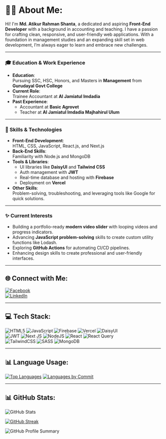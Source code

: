 # 🙋‍♂️ About Me:
Hi! I'm **Md. Atikur Rahman Shanta**, a dedicated and aspiring **Front-End Developer** with a background in accounting and teaching. I have a passion for crafting clean, responsive, and user-friendly web applications. With a foundation in management studies and an expanding skill set in web development, I’m always eager to learn and embrace new challenges.

---

### 🎓 Education & Work Experience
- **Education**:  
  Pursuing SSC, HSC, Honors, and Masters in **Management** from **Gurudayal Govt College**  
- **Current Role**:  
  Trainee Accountant at **Al Jamiatul Imdadia**  
- **Past Experience**:  
  - Accountant at **Basic Agrovet**  
  - Teacher at **Al Jamiatul Imdadia Majhahirul Ulum**

---

### 🚀 Skills & Technologies
- **Front-End Development**:  
  HTML, CSS, JavaScript, React.js, and Next.js  
- **Back-End Skills**:  
  Familiarity with Node.js and MongoDB  
- **Tools & Libraries**:  
  - UI libraries like **DaisyUI** and **Tailwind CSS**  
  - Auth management with **JWT**  
  - Real-time database and hosting with **Firebase**  
  - Deployment on **Vercel**  
- **Other Skills**:  
  Problem-solving, troubleshooting, and leveraging tools like Google for quick solutions.

---

### ✨ Current Interests
- Building a portfolio-ready **modern video slider** with looping videos and progress indicators.  
- Advancing **JavaScript problem-solving** skills to create custom utility functions like Lodash.  
- Exploring **GitHub Actions** for automating CI/CD pipelines.  
- Enhancing design skills to create professional and user-friendly interfaces.

---

## 🌐 Connect with Me:  
[![Facebook](https://img.shields.io/badge/Facebook-%231877F2.svg?logo=Facebook&logoColor=white)](https://facebook.com/atik.ahmed.75054)  
[![LinkedIn](https://img.shields.io/badge/LinkedIn-%230077B5.svg?logo=linkedin&logoColor=white)](https://linkedin.com/in/md-atikur-rahman-shanta-88a182241)

---

## 💻 Tech Stack:  
![HTML5](https://img.shields.io/badge/html5-%23E34F26.svg?style=for-the-badge&logo=html5&logoColor=white)
![JavaScript](https://img.shields.io/badge/javascript-%23323330.svg?style=for-the-badge&logo=javascript&logoColor=%23F7DF1E)
![Firebase](https://img.shields.io/badge/firebase-%23039BE5.svg?style=for-the-badge&logo=firebase&logoColor=white)
![Vercel](https://img.shields.io/badge/vercel-%23000000.svg?style=for-the-badge&logo=vercel&logoColor=white)
![DaisyUI](https://img.shields.io/badge/daisyui-5A0EF8?style=for-the-badge&logo=daisyui&logoColor=white)  
![JWT](https://img.shields.io/badge/JWT-black?style=for-the-badge&logo=JSON%20web%20tokens)
![Next JS](https://img.shields.io/badge/Next-black?style=for-the-badge&logo=next.js&logoColor=white)
![NodeJS](https://img.shields.io/badge/node.js-6DA55F?style=for-the-badge&logo=node.js&logoColor=white)
![React](https://img.shields.io/badge/react-%2320232a.svg?style=for-the-badge&logo=react&logoColor=%2361DAFB)
![React Query](https://img.shields.io/badge/-React%20Query-FF4154?style=for-the-badge&logo=react%20query&logoColor=white)  
![TailwindCSS](https://img.shields.io/badge/tailwindcss-%2338B2AC.svg?style=for-the-badge&logo=tailwind-css&logoColor=white)
![SASS](https://img.shields.io/badge/SASS-hotpink.svg?style=for-the-badge&logo=SASS&logoColor=white)
![MongoDB](https://img.shields.io/badge/MongoDB-%234ea94b.svg?style=for-the-badge&logo=mongodb&logoColor=white)

---

## 📊 Language Usage:  
[![Top Languages](https://github-profile-summary-cards.vercel.app/api/cards/repos-per-language?username=atik2788&theme=dark&bg_color=000000&title_color=ff9429)](https://github.com/atik2788)
[![Languages by Commit](https://github-profile-summary-cards.vercel.app/api/cards/most-commit-language?username=atik2788&theme=dark&bg_color=000000&title_color=ff9429)](https://github.com/atik2788)

---

## 📊 GitHub Stats:  
![GitHub Stats](https://github-readme-stats.vercel.app/api?username=atik2788&theme=dark&hide_border=false&include_all_commits=true&count_private=true&bg_color=000000&title_color=ff9429)  

[![GitHub Streak](https://git-hub-streak-stats.vercel.app?user=Atik2788)](https://git.io/streak-stats)

![GitHub Profile Summary](https://github-profile-summary-cards.vercel.app/api/cards/profile-details?username=atik2788&theme=dark&bg_color=000000&title_color=ff9429)  

